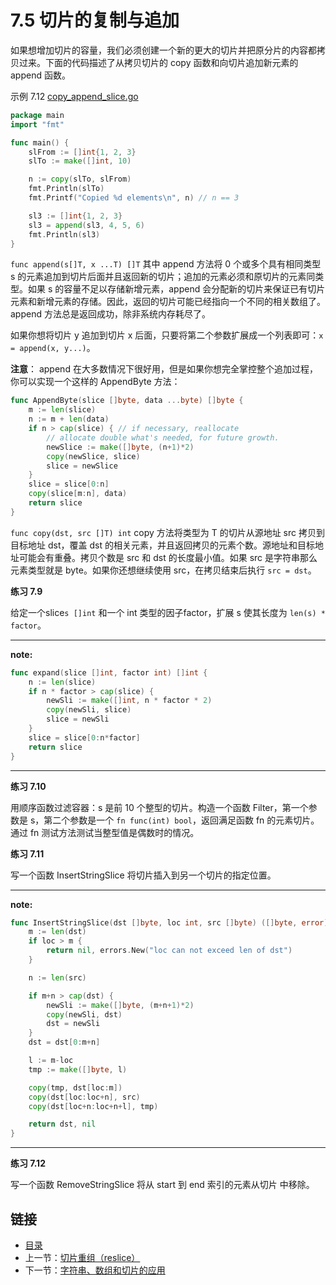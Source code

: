 # 7.5 切片的复制与追加

如果想增加切片的容量，我们必须创建一个新的更大的切片并把原分片的内容都拷贝过来。下面的代码描述了从拷贝切片的 copy 函数和向切片追加新元素的 append 函数。

示例 7.12 [copy_append_slice.go](examples/chapter_7/copy_append_slice.go)

```go
package main
import "fmt"

func main() {
	slFrom := []int{1, 2, 3}
	slTo := make([]int, 10)

	n := copy(slTo, slFrom)
	fmt.Println(slTo)
	fmt.Printf("Copied %d elements\n", n) // n == 3

	sl3 := []int{1, 2, 3}
	sl3 = append(sl3, 4, 5, 6)
	fmt.Println(sl3)
}
```

`func append(s[]T, x ...T) []T` 其中 append 方法将 0 个或多个具有相同类型 s 的元素追加到切片后面并且返回新的切片；追加的元素必须和原切片的元素同类型。如果 s 的容量不足以存储新增元素，append 会分配新的切片来保证已有切片元素和新增元素的存储。因此，返回的切片可能已经指向一个不同的相关数组了。append 方法总是返回成功，除非系统内存耗尽了。

如果你想将切片 y 追加到切片 x 后面，只要将第二个参数扩展成一个列表即可：`x = append(x, y...)`。

**注意**： append 在大多数情况下很好用，但是如果你想完全掌控整个追加过程，你可以实现一个这样的 AppendByte 方法：

```go
func AppendByte(slice []byte, data ...byte) []byte {
	m := len(slice)
	n := m + len(data)
	if n > cap(slice) { // if necessary, reallocate
		// allocate double what's needed, for future growth.
		newSlice := make([]byte, (n+1)*2)
		copy(newSlice, slice)
		slice = newSlice
	}
	slice = slice[0:n]
	copy(slice[m:n], data)
	return slice
}
```

`func copy(dst, src []T) int` copy 方法将类型为 T 的切片从源地址 src 拷贝到目标地址 dst，覆盖 dst 的相关元素，并且返回拷贝的元素个数。源地址和目标地址可能会有重叠。拷贝个数是 src 和 dst 的长度最小值。如果 src 是字符串那么元素类型就是 byte。如果你还想继续使用 src，在拷贝结束后执行 `src = dst`。

**练习 7.9**

给定一个slice`s []int` 和一个 int 类型的因子factor，扩展 s 使其长度为 `len(s) * factor`。

---

**note:**

```go
func expand(slice []int, factor int) []int {
	n := len(slice)
	if n * factor > cap(slice) {
		newSli := make([]int, n * factor * 2)
		copy(newSli, slice)
		slice = newSli
	}
	slice = slice[0:n*factor]
	return slice
}
```

---

**练习 7.10**

用顺序函数过滤容器：s 是前 10 个整型的切片。构造一个函数 Filter，第一个参数是 s，第二个参数是一个 `fn func(int) bool`，返回满足函数 fn 的元素切片。通过 fn 测试方法测试当整型值是偶数时的情况。

**练习 7.11**

写一个函数 InsertStringSlice 将切片插入到另一个切片的指定位置。

---

**note:**

```go
func InsertStringSlice(dst []byte, loc int, src []byte) ([]byte, error) {
	m := len(dst)
	if loc > m {
		return nil, errors.New("loc can not exceed len of dst")
	}

	n := len(src)

	if m+n > cap(dst) {
		newSli := make([]byte, (m+n+1)*2)
		copy(newSli, dst)
		dst = newSli
	}
	dst = dst[0:m+n]

	l := m-loc
	tmp := make([]byte, l)

	copy(tmp, dst[loc:m])
	copy(dst[loc:loc+n], src)
	copy(dst[loc+n:loc+n+l], tmp)

	return dst, nil
}
```

---

**练习 7.12**

写一个函数 RemoveStringSlice 将从 start 到 end 索引的元素从切片 中移除。

## 链接

- [目录](directory.md)
- 上一节：[切片重组（reslice）](07.4.md)
- 下一节：[字符串、数组和切片的应用](07.6.md)
